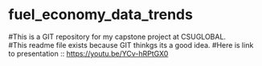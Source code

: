 # fuel_economy_data_trends
#This is a GIT repository for my capstone project at CSUGLOBAL.  
#This readme file exists because GIT thinkgs its a good idea.
#Here is link to presentation :: https://youtu.be/YCv-hRPtGX0
